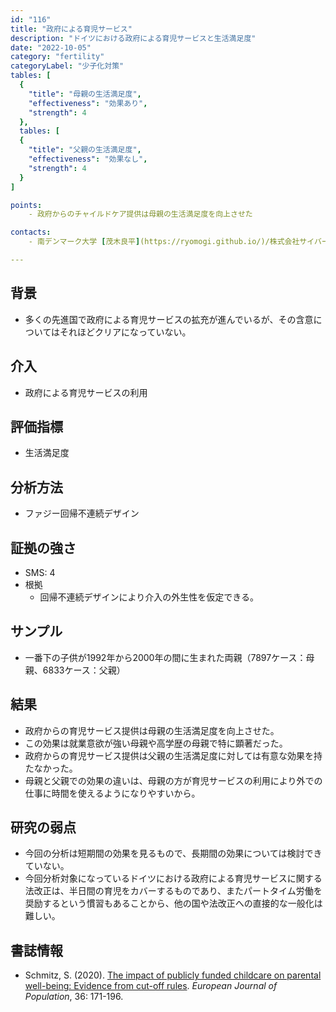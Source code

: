 ```yaml
---
id: "116"
title: "政府による育児サービス"
description: "ドイツにおける政府による育児サービスと生活満足度"
date: "2022-10-05"
category: "fertility"
categoryLabel: "少子化対策"
tables: [
  {
    "title": "母親の生活満足度",
    "effectiveness": "効果あり",
    "strength": 4
  },
  tables: [
  {
    "title": "父親の生活満足度",
    "effectiveness": "効果なし",
    "strength": 4
  }
]

points:
    - 政府からのチャイルドケア提供は母親の生活満足度を向上させた

contacts:
    - 南デンマーク大学 [茂木良平](https://ryomogi.github.io/)/株式会社サイバーエージェント経済学社会実装チーム

---
```


## 背景
- 多くの先進国で政府による育児サービスの拡充が進んでいるが、その含意についてはそれほどクリアになっていない。



## 介入
- 政府による育児サービスの利用


## 評価指標
- 生活満足度


## 分析方法
- ファジー回帰不連続デザイン


## 証拠の強さ
- SMS: 4
- 根拠 
  - 回帰不連続デザインにより介入の外生性を仮定できる。


## サンプル
- 一番下の子供が1992年から2000年の間に生まれた両親（7897ケース：母親、6833ケース：父親）


## 結果
- 政府からの育児サービス提供は母親の生活満足度を向上させた。
- この効果は就業意欲が強い母親や高学歴の母親で特に顕著だった。
- 政府からの育児サービス提供は父親の生活満足度に対しては有意な効果を持たなかった。
- 母親と父親での効果の違いは、母親の方が育児サービスの利用により外での仕事に時間を使えるようになりやすいから。

## 研究の弱点
- 今回の分析は短期間の効果を見るもので、長期間の効果については検討できていない。
- 今回分析対象になっているドイツにおける政府による育児サービスに関する法改正は、半日間の育児をカバーするものであり、またパートタイム労働を奨励するという慣習もあることから、他の国や法改正への直接的な一般化は難しい。

## 書誌情報
- Schmitz, S. (2020). [The impact of publicly funded childcare on parental well-being: Evidence from cut-off rules](https://link.springer.com/article/10.1007/s10680-019-09526-z). *European Journal of Population*, 36: 171-196.